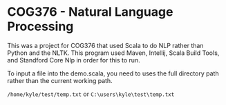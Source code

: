# COG376 - Natural Language Processing

This was a project for COG376 that used Scala to do NLP rather than Python and the NLTK. This program used Maven, Intellij, Scala Build Tools, and Standford Core Nlp in order for this to run.

To input a file into the demo.scala, you need to uses the full directory path rather than the current working path.

`/home/kyle/test/temp.txt` or `C:\users\kyle\test\temp.txt`